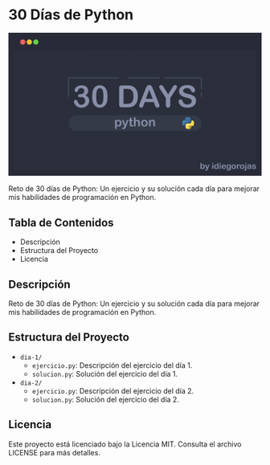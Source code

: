 # 30 Días de Python

![](./images/header.jpg)

Reto de 30 días de Python: Un ejercicio y su solución cada día para mejorar mis habilidades de programación en Python.

## Tabla de Contenidos
- Descripción
- Estructura del Proyecto
- Licencia

## Descripción
Reto de 30 días de Python: Un ejercicio y su solución cada día para mejorar mis habilidades de programación en Python.

## Estructura del Proyecto
- `dia-1/`
  - `ejercicio.py`: Descripción del ejercicio del día 1.
  - `solucion.py`: Solución del ejercicio del día 1.
- `dia-2/`
  - `ejercicio.py`: Descripción del ejercicio del día 2.
  - `solucion.py`: Solución del ejercicio del día 2.

## Licencia

Este proyecto está licenciado bajo la Licencia MIT. Consulta el archivo LICENSE para más detalles.
